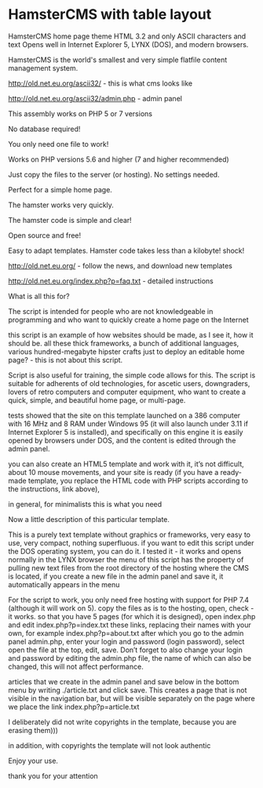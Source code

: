 # HamsterCMS with table layout
HamsterCMS home page theme HTML 3.2 and only ASCII characters and text
Opens well in Internet Explorer 5, LYNX (DOS), and modern browsers.

HamsterCMS is the world's smallest and very simple flatfile content management system.

http://old.net.eu.org/ascii32/ - this is what cms looks like

http://old.net.eu.org/ascii32/admin.php - admin panel

This assembly works on PHP 5 or 7 versions

No database required!

You only need one file to work!

Works on PHP versions 5.6 and higher (7 and higher recommended)

Just copy the files to the server (or hosting). No settings needed.

Perfect for a simple home page.

The hamster works very quickly.

The hamster code is simple and clear!

Open source and free!

Easy to adapt templates. Hamster code takes less than a kilobyte! shock!

http://old.net.eu.org/ - follow the news, and download new templates

http://old.net.eu.org/index.php?p=faq.txt - detailed instructions

What is all this for?

The script is intended for people who are not knowledgeable in programming and who want to quickly create a home page on the Internet

this script is an example of how websites should be made, as I see it, how it should be. all these thick frameworks, a bunch of additional languages, various hundred-megabyte hipster crafts just to deploy an editable home page? - this is not about this script.

Script is also useful for training, the simple code allows for this. The script is suitable for adherents of old technologies, for ascetic users, downgraders, lovers of retro computers and computer equipment, who want to create a quick, simple, and beautiful home page, or multi-page.

tests showed that the site on this template launched on a 386 computer with 16 MHz and 8 RAM under Windows 95 (it will also launch under 3.11 if Internet Explorer 5 is installed), and specifically on this engine it is easily opened by browsers under DOS, and the content is edited through the admin panel.

you can also create an HTML5 template and work with it, it’s not difficult, about 10 mouse movements, and your site is ready (if you have a ready-made template, you replace the HTML code with PHP scripts according to the instructions, link above),

in general, for minimalists this is what you need

Now a little description of this particular template.

This is a purely text template without graphics or frameworks, very easy to use, very compact, nothing superfluous. if you want to edit this script under the DOS operating system, you can do it. I tested it - it works and opens normally in the LYNX browser
the menu of this script has the property of pulling new text files from the root directory of the hosting where the CMS is located, if you create a new file in the admin panel and save it, it automatically appears in the menu

For the script to work, you only need free hosting with support for PHP 7.4 (although it will work on 5). copy the files as is to the hosting, open, check - it works. so that you have 5 pages (for which it is designed), open index.php and edit index.php?p=index.txt these links, replacing their names with your own, for example index.php?p=about.txt after which you go to the admin panel admin.php, enter your login and password (login password), select open the file at the top, edit, save. Don’t forget to also change your login and password by editing the admin.php file, the name of which can also be changed, this will not affect performance.

articles that we create in the admin panel and save below in the bottom menu by writing ./article.txt and click save. This creates a page that is not visible in the navigation bar, but will be visible separately on the page where we place the link index.php?p=article.txt

I deliberately did not write copyrights in the template, because you are erasing them)))

in addition, with copyrights the template will not look authentic

Enjoy your use.

thank you for your attention

